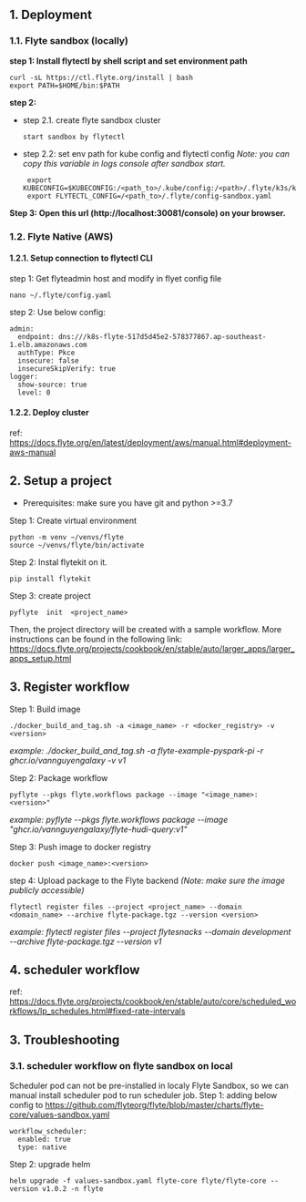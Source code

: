 ## 1. Deployment
### 1.1. Flyte sandbox (locally)

**step 1: Install flytectl by shell script and set environment path**

    curl -sL https://ctl.flyte.org/install | bash
    export PATH=$HOME/bin:$PATH

**step 2:** 
* step 2.1. create flyte sandbox cluster 
 
      start sandbox by flytectl

* step 2.2: set env path for kube config and flytectl config 
	*Note: you can copy this variable in logs console after sandbox start.* 

       export KUBECONFIG=$KUBECONFIG:/<path_to>/.kube/config:/<path>/.flyte/k3s/k3s.yaml
       export FLYTECTL_CONFIG=/<path_to>/.flyte/config-sandbox.yaml

**Step 3: Open this url (http://localhost:30081/console) on your browser.**
### 1.2. Flyte Native (AWS)
#### 1.2.1. Setup connection to flytectl CLI
step 1: Get flyteadmin host and modify in flyet config file 

    nano ~/.flyte/config.yaml
   
 step 2: Use below config:
 
    admin:
      endpoint: dns:///k8s-flyte-517d5d45e2-578377867.ap-southeast-1.elb.amazonaws.com
      authType: Pkce
      insecure: false
      insecureSkipVerify: true
    logger:
      show-source: true
      level: 0
#### 1.2.2. Deploy cluster 
ref: https://docs.flyte.org/en/latest/deployment/aws/manual.html#deployment-aws-manual
## 2. Setup a project
* Prerequisites: make sure you have git and python >=3.7

Step 1: Create virtual environment

    python -m venv ~/venvs/flyte
    source ~/venvs/flyte/bin/activate
Step 2: Instal flytekit on it.

    pip install flytekit
Step 3: create project

    pyflyte  init  <project_name>
Then, the project directory will be created with a sample workflow. More instructions can be found in the following link: https://docs.flyte.org/projects/cookbook/en/stable/auto/larger_apps/larger_apps_setup.html

## 3. Register workflow 
Step 1: Build image

    ./docker_build_and_tag.sh -a <image_name> -r <docker_registry> -v <version>

*example: ./docker_build_and_tag.sh -a flyte-example-pyspark-pi -r ghcr.io/vannguyengalaxy -v v1*

Step 2: Package workflow

    pyflyte --pkgs flyte.workflows package --image "<image_name>:<version>"

*example: pyflyte --pkgs flyte.workflows package --image "ghcr.io/vannguyengalaxy/flyte-hudi-query:v1"*

Step 3: Push image to docker registry

    docker push <image_name>:<version>

step 4: Upload package to the Flyte backend *(Note: make sure the image publicly accessible)*


    flytectl register files --project <project_name> --domain <domain_name> --archive flyte-package.tgz --version <version>
  
  *example: flytectl register files --project flytesnacks --domain development --archive flyte-package.tgz --version v1*

## 4. scheduler workflow
ref:
https://docs.flyte.org/projects/cookbook/en/stable/auto/core/scheduled_workflows/lp_schedules.html#fixed-rate-intervals


## 3. Troubleshooting
### 3.1. scheduler workflow on flyte sandbox on local
Scheduler pod can not be pre-installed in localy Flyte Sandbox, so we can manual install scheduler pod to run scheduler job.
Step 1: adding below config to https://github.com/flyteorg/flyte/blob/master/charts/flyte-core/values-sandbox.yaml

    workflow_scheduler:
      enabled: true
      type: native

Step 2: upgrade helm 

    helm upgrade -f values-sandbox.yaml flyte-core flyte/flyte-core --version v1.0.2 -n flyte


